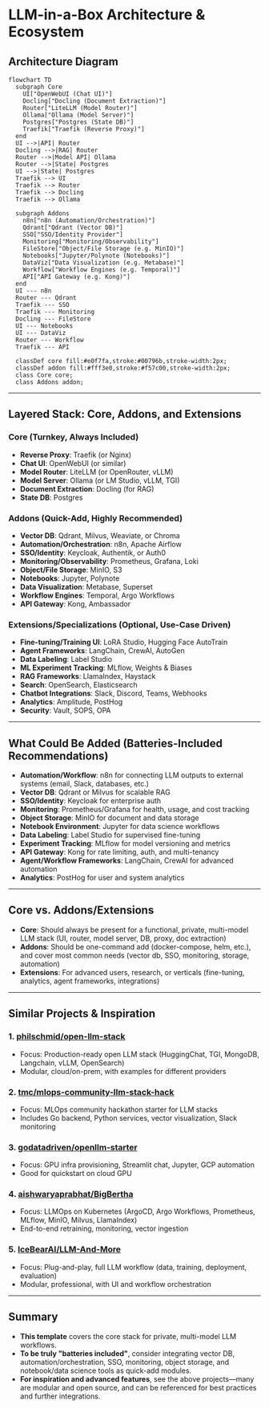 # LLM-in-a-Box Architecture & Ecosystem

## Architecture Diagram

```mermaid
flowchart TD
  subgraph Core
    UI["OpenWebUI (Chat UI)"]
    Docling["Docling (Document Extraction)"]
    Router["LiteLLM (Model Router)"]
    Ollama["Ollama (Model Server)"]
    Postgres["Postgres (State DB)"]
    Traefik["Traefik (Reverse Proxy)"]
  end
  UI -->|API| Router
  Docling -->|RAG| Router
  Router -->|Model API| Ollama
  Router -->|State| Postgres
  UI -->|State| Postgres
  Traefik --> UI
  Traefik --> Router
  Traefik --> Docling
  Traefik --> Ollama

  subgraph Addons
    n8n["n8n (Automation/Orchestration)"]
    Qdrant["Qdrant (Vector DB)"]
    SSO["SSO/Identity Provider"]
    Monitoring["Monitoring/Observability"]
    FileStore["Object/File Storage (e.g. MinIO)"]
    Notebooks["Jupyter/Polynote (Notebooks)"]
    DataViz["Data Visualization (e.g. Metabase)"]
    Workflow["Workflow Engines (e.g. Temporal)"]
    API["API Gateway (e.g. Kong)"]
  end
  UI --- n8n
  Router --- Qdrant
  Traefik --- SSO
  Traefik --- Monitoring
  Docling --- FileStore
  UI --- Notebooks
  UI --- DataViz
  Router --- Workflow
  Traefik --- API

  classDef core fill:#e0f7fa,stroke:#00796b,stroke-width:2px;
  classDef addon fill:#fff3e0,stroke:#f57c00,stroke-width:2px;
  class Core core;
  class Addons addon;
```

---

## Layered Stack: Core, Addons, and Extensions

### Core (Turnkey, Always Included)
- **Reverse Proxy**: Traefik (or Nginx)
- **Chat UI**: OpenWebUI (or similar)
- **Model Router**: LiteLLM (or OpenRouter, vLLM)
- **Model Server**: Ollama (or LM Studio, vLLM, TGI)
- **Document Extraction**: Docling (for RAG)
- **State DB**: Postgres

### Addons (Quick-Add, Highly Recommended)
- **Vector DB**: Qdrant, Milvus, Weaviate, or Chroma
- **Automation/Orchestration**: n8n, Apache Airflow
- **SSO/Identity**: Keycloak, Authentik, or Auth0
- **Monitoring/Observability**: Prometheus, Grafana, Loki
- **Object/File Storage**: MinIO, S3
- **Notebooks**: Jupyter, Polynote
- **Data Visualization**: Metabase, Superset
- **Workflow Engines**: Temporal, Argo Workflows
- **API Gateway**: Kong, Ambassador

### Extensions/Specializations (Optional, Use-Case Driven)
- **Fine-tuning/Training UI**: LoRA Studio, Hugging Face AutoTrain
- **Agent Frameworks**: LangChain, CrewAI, AutoGen
- **Data Labeling**: Label Studio
- **ML Experiment Tracking**: MLflow, Weights & Biases
- **RAG Frameworks**: LlamaIndex, Haystack
- **Search**: OpenSearch, Elasticsearch
- **Chatbot Integrations**: Slack, Discord, Teams, Webhooks
- **Analytics**: Amplitude, PostHog
- **Security**: Vault, SOPS, OPA

---

## What Could Be Added (Batteries-Included Recommendations)

- **Automation/Workflow**: n8n for connecting LLM outputs to external systems (email, Slack, databases, etc.)
- **Vector DB**: Qdrant or Milvus for scalable RAG
- **SSO/Identity**: Keycloak for enterprise auth
- **Monitoring**: Prometheus/Grafana for health, usage, and cost tracking
- **Object Storage**: MinIO for document and data storage
- **Notebook Environment**: Jupyter for data science workflows
- **Data Labeling**: Label Studio for supervised fine-tuning
- **Experiment Tracking**: MLflow for model versioning and metrics
- **API Gateway**: Kong for rate limiting, auth, and multi-tenancy
- **Agent/Workflow Frameworks**: LangChain, CrewAI for advanced automation
- **Analytics**: PostHog for user and system analytics

---

## Core vs. Addons/Extensions

- **Core**: Should always be present for a functional, private, multi-model LLM stack (UI, router, model server, DB, proxy, doc extraction)
- **Addons**: Should be one-command add (docker-compose, helm, etc.), and cover most common needs (vector db, SSO, monitoring, storage, automation)
- **Extensions**: For advanced users, research, or verticals (fine-tuning, analytics, agent frameworks, integrations)

---

## Similar Projects & Inspiration

### 1. [philschmid/open-llm-stack](https://github.com/philschmid/open-llm-stack)
- Focus: Production-ready open LLM stack (HuggingChat, TGI, MongoDB, Langchain, vLLM, OpenSearch)
- Modular, cloud/on-prem, with examples for different providers

### 2. [tmc/mlops-community-llm-stack-hack](https://github.com/tmc/mlops-community-llm-stack-hack)
- Focus: MLOps community hackathon starter for LLM stacks
- Includes Go backend, Python services, vector visualization, Slack monitoring

### 3. [godatadriven/openllm-starter](https://github.com/godatadriven/openllm-starter)
- Focus: GPU infra provisioning, Streamlit chat, Jupyter, GCP automation
- Good for quickstart on cloud GPU

### 4. [aishwaryaprabhat/BigBertha](https://github.com/aishwaryaprabhat/BigBertha)
- Focus: LLMOps on Kubernetes (ArgoCD, Argo Workflows, Prometheus, MLflow, MinIO, Milvus, LlamaIndex)
- End-to-end retraining, monitoring, vector ingestion

### 5. [IceBearAI/LLM-And-More](https://github.com/IceBearAI/LLM-And-More)
- Focus: Plug-and-play, full LLM workflow (data, training, deployment, evaluation)
- Modular, professional, with UI and workflow orchestration

---

## Summary

- **This template** covers the core stack for private, multi-model LLM workflows.
- **To be truly "batteries included"**, consider integrating vector DB, automation/orchestration, SSO, monitoring, object storage, and notebook/data science tools as quick-add modules.
- **For inspiration and advanced features**, see the above projects—many are modular and open source, and can be referenced for best practices and further integrations. 